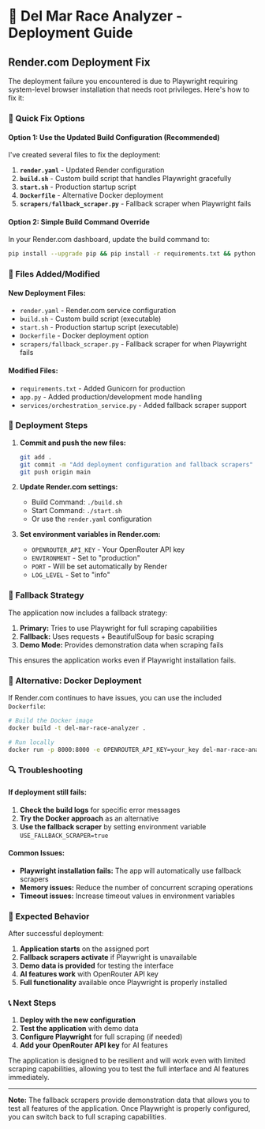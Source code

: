# 🚀 Del Mar Race Analyzer - Deployment Guide

## Render.com Deployment Fix

The deployment failure you encountered is due to Playwright requiring system-level browser installation that needs root privileges. Here's how to fix it:

### 🔧 Quick Fix Options

#### Option 1: Use the Updated Build Configuration (Recommended)

I've created several files to fix the deployment:

1. **`render.yaml`** - Updated Render configuration
2. **`build.sh`** - Custom build script that handles Playwright gracefully
3. **`start.sh`** - Production startup script
4. **`Dockerfile`** - Alternative Docker deployment
5. **`scrapers/fallback_scraper.py`** - Fallback scraper when Playwright fails

#### Option 2: Simple Build Command Override

In your Render.com dashboard, update the build command to:

```bash
pip install --upgrade pip && pip install -r requirements.txt && python -m playwright install chromium || echo "Playwright install failed - using fallback"
```

### 📁 Files Added/Modified

#### New Deployment Files:
- `render.yaml` - Render.com service configuration
- `build.sh` - Custom build script (executable)
- `start.sh` - Production startup script (executable)
- `Dockerfile` - Docker deployment option
- `scrapers/fallback_scraper.py` - Fallback scraper for when Playwright fails

#### Modified Files:
- `requirements.txt` - Added Gunicorn for production
- `app.py` - Added production/development mode handling
- `services/orchestration_service.py` - Added fallback scraper support

### 🎯 Deployment Steps

1. **Commit and push the new files:**
   ```bash
   git add .
   git commit -m "Add deployment configuration and fallback scrapers"
   git push origin main
   ```

2. **Update Render.com settings:**
   - Build Command: `./build.sh`
   - Start Command: `./start.sh`
   - Or use the `render.yaml` configuration

3. **Set environment variables in Render.com:**
   - `OPENROUTER_API_KEY` - Your OpenRouter API key
   - `ENVIRONMENT` - Set to "production"
   - `PORT` - Will be set automatically by Render
   - `LOG_LEVEL` - Set to "info"

### 🔄 Fallback Strategy

The application now includes a fallback strategy:

1. **Primary:** Tries to use Playwright for full scraping capabilities
2. **Fallback:** Uses requests + BeautifulSoup for basic scraping
3. **Demo Mode:** Provides demonstration data when scraping fails

This ensures the application works even if Playwright installation fails.

### 🐳 Alternative: Docker Deployment

If Render.com continues to have issues, you can use the included `Dockerfile`:

```bash
# Build the Docker image
docker build -t del-mar-race-analyzer .

# Run locally
docker run -p 8000:8000 -e OPENROUTER_API_KEY=your_key del-mar-race-analyzer
```

### 🔍 Troubleshooting

#### If deployment still fails:

1. **Check the build logs** for specific error messages
2. **Try the Docker approach** as an alternative
3. **Use the fallback scraper** by setting environment variable `USE_FALLBACK_SCRAPER=true`

#### Common Issues:

- **Playwright installation fails:** The app will automatically use fallback scrapers
- **Memory issues:** Reduce the number of concurrent scraping operations
- **Timeout issues:** Increase timeout values in environment variables

### 🎉 Expected Behavior

After successful deployment:

1. **Application starts** on the assigned port
2. **Fallback scrapers activate** if Playwright is unavailable
3. **Demo data is provided** for testing the interface
4. **AI features work** with OpenRouter API key
5. **Full functionality** available once Playwright is properly installed

### 📞 Next Steps

1. **Deploy with the new configuration**
2. **Test the application** with demo data
3. **Configure Playwright** for full scraping (if needed)
4. **Add your OpenRouter API key** for AI features

The application is designed to be resilient and will work even with limited scraping capabilities, allowing you to test the full interface and AI features immediately.

---

**Note:** The fallback scrapers provide demonstration data that allows you to test all features of the application. Once Playwright is properly configured, you can switch back to full scraping capabilities.
